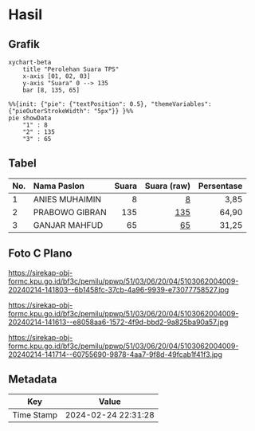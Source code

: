 # Hasil

## Grafik

```mermaid
xychart-beta
    title "Perolehan Suara TPS"
    x-axis [01, 02, 03]
    y-axis "Suara" 0 --> 135
    bar [8, 135, 65]
```

```mermaid
%%{init: {"pie": {"textPosition": 0.5}, "themeVariables": {"pieOuterStrokeWidth": "5px"}} }%%
pie showData
    "1" : 8
    "2" : 135
    "3" : 65
```

## Tabel

| No. | Nama Paslon    | Suara | Suara (raw) | Persentase |
|:--- |:-------------- | -----:| -----------:| ----------:|
| 1   | ANIES MUHAIMIN | 8     | [8][p-1]    | 3,85       |
| 2   | PRABOWO GIBRAN | 135   | [135][p-2]  | 64,90      |
| 3   | GANJAR MAHFUD  | 65    | [65][p-3]   | 31,25      |


[p-1]: https://github.com/gigit-pemilu/pemilu-2024-51-bali/blob/main/pilpres/hitung-suara/sub/51-bali/sub/03-badung/sub/06-kuta-utara/sub/2004-tibubeneng/sub/009-tps/sub/paslon-1.txt
[p-2]: https://github.com/gigit-pemilu/pemilu-2024-51-bali/blob/main/pilpres/hitung-suara/sub/51-bali/sub/03-badung/sub/06-kuta-utara/sub/2004-tibubeneng/sub/009-tps/sub/paslon-2.txt
[p-3]: https://github.com/gigit-pemilu/pemilu-2024-51-bali/blob/main/pilpres/hitung-suara/sub/51-bali/sub/03-badung/sub/06-kuta-utara/sub/2004-tibubeneng/sub/009-tps/sub/paslon-3.txt

## Foto C Plano

https://sirekap-obj-formc.kpu.go.id/bf3c/pemilu/ppwp/51/03/06/20/04/5103062004009-20240214-141803--6b1458fc-37cb-4a96-9939-e73077758527.jpg

https://sirekap-obj-formc.kpu.go.id/bf3c/pemilu/ppwp/51/03/06/20/04/5103062004009-20240214-141613--e8058aa6-1572-4f9d-bbd2-9a825ba90a57.jpg

https://sirekap-obj-formc.kpu.go.id/bf3c/pemilu/ppwp/51/03/06/20/04/5103062004009-20240214-141714--60755690-9878-4aa7-9f8d-49fcab1f41f3.jpg


## Metadata

| Key        | Value               |
| ---------- | ------------------- |
| Time Stamp | 2024-02-24 22:31:28 |



